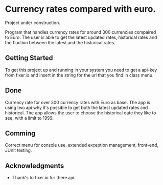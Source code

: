 # Currency rates compared with euro.
Project under construction.

Program that handles currency rates for around 300 currencies compaired to Euro. The user is able to get the latest updated rates, historical rates and the fluction between the latest and the historical rates.

## Getting Started
To get this project up and running in your system you need to get a api-key from fixer.io and insert in the string for the url that you find in class menu. 

## Done
Currency rate for over 300 currency rates with Euro as base. 
The app is using two api why it's possible to get both the latest updated rates and historical. 
The app allows the user to choose the historical date they like to see, with a limit to 1999.

## Comming
Correct menu for console use, extended exception management, front-end, JUnit testing. 

## Acknowledgments

* Thank's to fixer.io for there api. 

